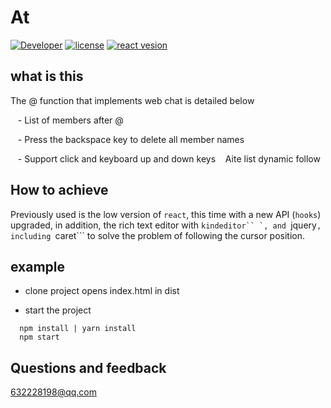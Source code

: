 # At

[![Developer](https://img.shields.io/badge/Developer-pagnkelly-red.svg)](https://github.com/pagnkelly)
[![license](https://img.shields.io/npm/l/react)](https://github.com/facebook/react)
[![react vesion](https://img.shields.io/npm/v/react)](https://github.com/facebook/react)

## what is this

The @ function that implements web chat is detailed below

   - List of members after @

   - Press the backspace key to delete all member names

   - Support click and keyboard up and down keys
   Aite list dynamic follow

## How to achieve

Previously used is the low version of ```react```, this time with a new API (```hooks```) upgraded, in addition, the rich text editor with ```kindeditor`` `, and ```jquery```, including ```caret``` to solve the problem of following the cursor position.


## example

  - clone project opens index.html in dist

  - start the project

  ```shell
    npm install | yarn install
    npm start
  ```

## Questions and feedback

632228198@qq.com